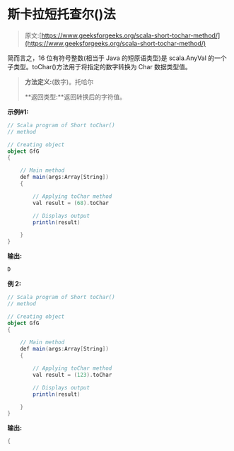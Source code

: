 # 斯卡拉短托查尔()法

> 原文:[https://www.geeksforgeeks.org/scala-short-tochar-method/](https://www.geeksforgeeks.org/scala-short-tochar-method/)

简而言之，16 位有符号整数(相当于 Java 的短原语类型)是 scala.AnyVal 的一个子类型。toChar()方法用于将指定的数字转换为 Char 数据类型值。

> **方法定义:**(数字)。托哈尔
> 
> **返回类型:**返回转换后的字符值。

**示例#1:**

```scala
// Scala program of Short toChar() 
// method 

// Creating object 
object GfG 
{ 

    // Main method 
    def main(args:Array[String]) 
    { 

        // Applying toChar method 
        val result = (68).toChar 

        // Displays output 
        println(result) 

    } 
} 
```

**输出:**

```scala
D

```

**例 2:**

```scala
// Scala program of Short toChar() 
// method 

// Creating object 
object GfG 
{ 

    // Main method 
    def main(args:Array[String]) 
    { 

        // Applying toChar method 
        val result = (123).toChar

        // Displays output 
        println(result) 

    } 
} 
```

**输出:**

```scala
{

```